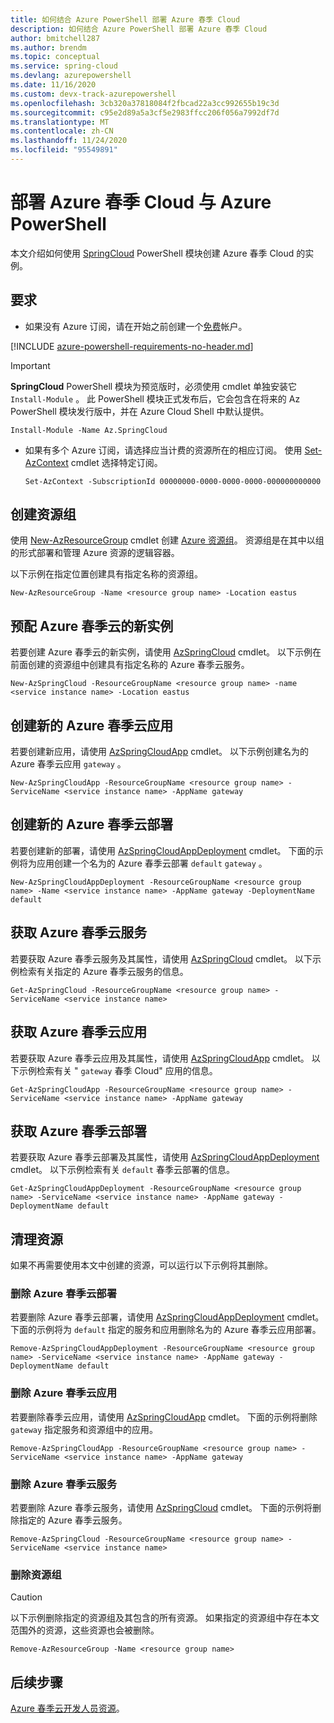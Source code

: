 ```yaml
---
title: 如何结合 Azure PowerShell 部署 Azure 春季 Cloud
description: 如何结合 Azure PowerShell 部署 Azure 春季 Cloud
author: bmitchell287
ms.author: brendm
ms.topic: conceptual
ms.service: spring-cloud
ms.devlang: azurepowershell
ms.date: 11/16/2020
ms.custom: devx-track-azurepowershell
ms.openlocfilehash: 3cb320a37818084f2fbcad22a3cc992655b19c3d
ms.sourcegitcommit: c95e2d89a5a3cf5e2983ffcc206f056a7992df7d
ms.translationtype: MT
ms.contentlocale: zh-CN
ms.lasthandoff: 11/24/2020
ms.locfileid: "95549891"
---
```

# <a name="deploy-azure-spring-cloud-with-azure-powershell"></a>部署 Azure 春季 Cloud 与 Azure PowerShell

本文介绍如何使用 [SpringCloud](/powershell/module/Az.SpringCloud) PowerShell 模块创建 Azure 春季 Cloud 的实例。

## <a name="requirements"></a>要求

* 如果没有 Azure 订阅，请在开始之前创建一个[免费](https://azure.microsoft.com/free/)帐户。

[!INCLUDE [azure-powershell-requirements-no-header.md](../../includes/azure-powershell-requirements-no-header.md)]

  > [!IMPORTANT]
  > **SpringCloud** PowerShell 模块为预览版时，必须使用 cmdlet 单独安装它 `Install-Module` 。 此 PowerShell 模块正式发布后，它会包含在将来的 Az PowerShell 模块发行版中，并在 Azure Cloud Shell 中默认提供。

  ```azurepowershell-interactive
  Install-Module -Name Az.SpringCloud
  ```

* 如果有多个 Azure 订阅，请选择应当计费的资源所在的相应订阅。 使用 [Set-AzContext](/powershell/module/az.accounts/set-azcontext) cmdlet 选择特定订阅。

  ```azurepowershell-interactive
  Set-AzContext -SubscriptionId 00000000-0000-0000-0000-000000000000
  ```

## <a name="create-a-resource-group"></a>创建资源组

使用 [New-AzResourceGroup](/powershell/module/az.resources/new-azresourcegroup) cmdlet 创建 [Azure 资源组](../azure-resource-manager/management/overview.md)。 资源组是在其中以组的形式部署和管理 Azure 资源的逻辑容器。

以下示例在指定位置创建具有指定名称的资源组。

```azurepowershell-interactive
New-AzResourceGroup -Name <resource group name> -Location eastus
```

## <a name="provision-a-new-instance-of-azure-spring-cloud"></a>预配 Azure 春季云的新实例

若要创建 Azure 春季云的新实例，请使用 [AzSpringCloud](/powershell/module/az.springcloud/new-azspringcloud) cmdlet。 以下示例在前面创建的资源组中创建具有指定名称的 Azure 春季云服务。

```azurepowershell-interactive
New-AzSpringCloud -ResourceGroupName <resource group name> -name <service instance name> -Location eastus
```

## <a name="create-a-new-azure-spring-cloud-app"></a>创建新的 Azure 春季云应用

若要创建新应用，请使用 [AzSpringCloudApp](/powershell/module/az.springcloud/new-azspringcloudapp) cmdlet。 以下示例创建名为的 Azure 春季云应用 `gateway` 。

```azurepowershell-interactive
New-AzSpringCloudApp -ResourceGroupName <resource group name> -ServiceName <service instance name> -AppName gateway
```

## <a name="create-a-new-azure-spring-cloud-deployment"></a>创建新的 Azure 春季云部署

若要创建新的部署，请使用 [AzSpringCloudAppDeployment](/powershell/module/az.springcloud/new-azspringcloudappdeployment) cmdlet。 下面的示例将为应用创建一个名为的 Azure 春季云部署 `default` `gateway` 。

```azurepowershell-interactive
New-AzSpringCloudAppDeployment -ResourceGroupName <resource group name> -Name <service instance name> -AppName gateway -DeploymentName default
```

## <a name="get-an-azure-spring-cloud-service"></a>获取 Azure 春季云服务

若要获取 Azure 春季云服务及其属性，请使用 [AzSpringCloud](/powershell/module/az.springcloud/get-azspringcloud) cmdlet。 以下示例检索有关指定的 Azure 春季云服务的信息。

```azurepowershell-interactive
Get-AzSpringCloud -ResourceGroupName <resource group name> -ServiceName <service instance name>
```

## <a name="get-an-azure-spring-cloud-app"></a>获取 Azure 春季云应用

若要获取 Azure 春季云应用及其属性，请使用 [AzSpringCloudApp](/powershell/module/az.springcloud/get-azspringcloudapp) cmdlet。 以下示例检索有关 " `gateway` 春季 Cloud" 应用的信息。

```azurepowershell-interactive
Get-AzSpringCloudApp -ResourceGroupName <resource group name> -ServiceName <service instance name> -AppName gateway
```

## <a name="get-an-azure-spring-cloud-deployment"></a>获取 Azure 春季云部署

若要获取 Azure 春季云部署及其属性，请使用 [AzSpringCloudAppDeployment](/powershell/module/az.springcloud/get-azspringcloudappdeployment) cmdlet。 以下示例检索有关 `default` 春季云部署的信息。

```azurepowershell-interactive
Get-AzSpringCloudAppDeployment -ResourceGroupName <resource group name> -ServiceName <service instance name> -AppName gateway -DeploymentName default
```

## <a name="clean-up-resources"></a>清理资源

如果不再需要使用本文中创建的资源，可以运行以下示例将其删除。

### <a name="delete-an-azure-spring-cloud-deployment"></a>删除 Azure 春季云部署

若要删除 Azure 春季云部署，请使用 [AzSpringCloudAppDeployment](/powershell/module/az.springcloud/remove-azspringcloudappdeployment) cmdlet。 下面的示例将为 `default` 指定的服务和应用删除名为的 Azure 春季云应用部署。

```azurepowershell-interactive
Remove-AzSpringCloudAppDeployment -ResourceGroupName <resource group name> -ServiceName <service instance name> -AppName gateway -DeploymentName default
```

### <a name="delete-an-azure-spring-cloud-app"></a>删除 Azure 春季云应用

若要删除春季云应用，请使用 [AzSpringCloudApp](/powershell/module/Az.SpringCloud/remove-azspringcloudapp) cmdlet。 下面的示例将删除 `gateway` 指定服务和资源组中的应用。

```azurepowershell
Remove-AzSpringCloudApp -ResourceGroupName <resource group name> -ServiceName <service instance name> -AppName gateway
```

### <a name="delete-an-azure-spring-cloud-service"></a>删除 Azure 春季云服务

若要删除 Azure 春季云服务，请使用 [AzSpringCloud](/powershell/module/Az.SpringCloud/remove-azspringcloud) cmdlet。 下面的示例将删除指定的 Azure 春季云服务。

```azurepowershell
Remove-AzSpringCloud -ResourceGroupName <resource group name> -ServiceName <service instance name>
```

### <a name="delete-the-resource-group"></a>删除资源组

> [!CAUTION]
> 以下示例删除指定的资源组及其包含的所有资源。
> 如果指定的资源组中存在本文范围外的资源，这些资源也会被删除。

```azurepowershell-interactive
Remove-AzResourceGroup -Name <resource group name>
```

## <a name="next-steps"></a>后续步骤

[Azure 春季云开发人员资源](spring-cloud-resources.md)。
